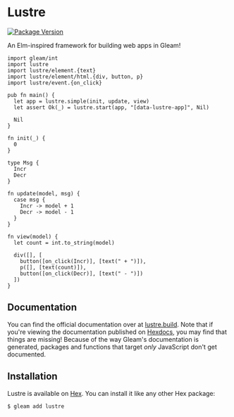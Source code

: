 # Lustre

[![Package Version](https://img.shields.io/hexpm/v/lustre)](https://hex.pm/packages/lustre)

An Elm-inspired framework for building web apps in Gleam!

```gleam
import gleam/int
import lustre
import lustre/element.{text}
import lustre/element/html.{div, button, p}
import lustre/event.{on_click}

pub fn main() {
  let app = lustre.simple(init, update, view)
  let assert Ok(_) = lustre.start(app, "[data-lustre-app]", Nil)

  Nil
}

fn init(_) {
  0
}

type Msg {
  Incr
  Decr
}

fn update(model, msg) {
  case msg {
    Incr -> model + 1
    Decr -> model - 1
  }
}

fn view(model) {
  let count = int.to_string(model)

  div([], [
    button([on_click(Incr)], [text(" + ")]),
    p([], [text(count)]),
    button([on_click(Decr)], [text(" - ")])
  ])
}
```

## Documentation

You can find the official documentation over at [lustre.build](https://lustre.build). Note
that if you're viewing the documentation published on [Hexdocs](https://hexdocs.pm/lustre/index.html),
you may find that things are missing! Because of the way Gleam's documentation is
generated, packages and functions that target _only_ JavaScript don't get documented.

## Installation

Lustre is available on [Hex](https://hex.pm/packages/lustre). You can install
it like any other Hex package:

```sh
$ gleam add lustre
```
